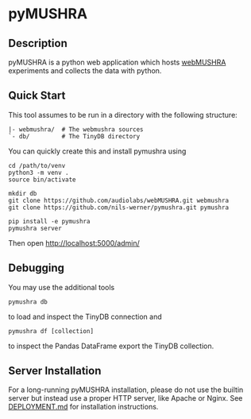 pyMUSHRA
========

Description
-----------

pyMUSHRA is a python web application which hosts [webMUSHRA](https://github.com/audiolabs/webMUSHRA) experiments
and collects the data with python.

Quick Start
-----------

This tool assumes to be run in a directory with the following structure:

    |- webmushra/  # The webmushra sources
    `- db/         # The TinyDB directory

You can quickly create this and install pymushra using

    cd /path/to/venv
    python3 -m venv .
    source bin/activate

    mkdir db
    git clone https://github.com/audiolabs/webMUSHRA.git webmushra
    git clone https://github.com/nils-werner/pymushra.git pymushra

    pip install -e pymushra
    pymushra server

Then open <http://localhost:5000/admin/>

Debugging
---------

You may use the additional tools

    pymushra db

to load and inspect the TinyDB connection and

    pymushra df [collection]

to inspect the Pandas DataFrame export the TinyDB collection.

Server Installation
-------------------

For a long-running pyMUSHRA installation, please do not use the builtin server but instead use a proper
HTTP server, like Apache or Nginx. See [DEPLOYMENT.md](DEPLOYMENT.md) for installation instructions.
